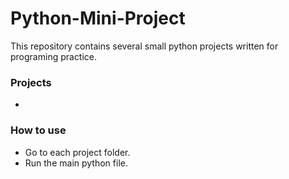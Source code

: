 # Python-Mini-Project

This repository contains several small python projects written for programing practice.

### Projects
-

### How to use
- Go to each project folder.
- Run the main python file.
